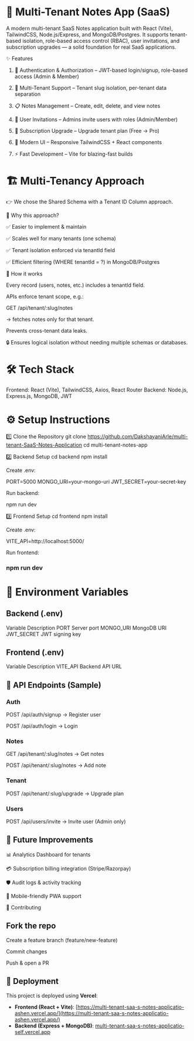 # 📝 Multi-Tenant Notes App (SaaS)

A modern multi-tenant SaaS Notes application built with React (Vite), TailwindCSS, Node.js/Express, and MongoDB/Postgres.
It supports tenant-based isolation, role-based access control (RBAC), user invitations, and subscription upgrades — a solid foundation for real SaaS applications.

✨ Features

1. 🔐 Authentication & Authorization – JWT-based login/signup, role-based access (Admin & Member)

2. 🏢 Multi-Tenant Support – Tenant slug isolation, per-tenant data separation

3. 📋 Notes Management – Create, edit, delete, and view notes

4. 📨 User Invitations – Admins invite users with roles (Admin/Member)

5. 🚀 Subscription Upgrade – Upgrade tenant plan (Free → Pro)

6. 🎨 Modern UI – Responsive TailwindCSS + React components

7. ⚡ Fast Development – Vite for blazing-fast builds

# 🏗 Multi-Tenancy Approach

👉 We chose the Shared Schema with a Tenant ID Column approach.

🔹 Why this approach?

✅ Easier to implement & maintain

✅ Scales well for many tenants (one schema)

✅ Tenant isolation enforced via tenantId field

✅ Efficient filtering (WHERE tenantId = ?) in MongoDB/Postgres

🔹 How it works

Every record (users, notes, etc.) includes a tenantId field.

APIs enforce tenant scope, e.g.:

GET /api/tenant/:slug/notes


→ fetches notes only for that tenant.

Prevents cross-tenant data leaks.

🔒 Ensures logical isolation without needing multiple schemas or databases.

# 🛠 Tech Stack

Frontend: React (Vite), TailwindCSS, Axios, React Router
Backend: Node.js, Express.js, MongoDB, JWT



# ⚙️ Setup Instructions
1️⃣ Clone the Repository
git clone https://github.com/DakshayaniArle/multi-tenant-SaaS-Notes-Application
cd multi-tenant-notes-app

2️⃣ Backend Setup
cd backend
npm install


Create .env:

PORT=5000
MONGO_URI=your-mongo-uri
JWT_SECRET=your-secret-key


Run backend:

npm run dev

3️⃣ Frontend Setup
cd frontend
npm install


Create .env:

VITE_API=http://localhost:5000/


Run frontend:

### npm run dev

# 🔑 Environment Variables

## Backend (.env)

Variable	Description
PORT	Server port
MONGO_URI	MongoDB URI
JWT_SECRET	JWT signing key

## Frontend (.env)

Variable	Description
VITE_API	Backend API URL

## 📡 API Endpoints (Sample)
### Auth

POST /api/auth/signup → Register user

POST /api/auth/login → Login

### Notes

GET /api/tenant/:slug/notes → Get notes

POST /api/tenant/:slug/notes → Add note

### Tenant

POST /api/tenant/:slug/upgrade → Upgrade plan

### Users

POST /api/users/invite → Invite user (Admin only)


## 🔮 Future Improvements

📊 Analytics Dashboard for tenants

💳 Subscription billing integration (Stripe/Razorpay)

🛡 Audit logs & activity tracking

📱 Mobile-friendly PWA support

🤝 Contributing

## Fork the repo

Create a feature branch (feature/new-feature)

Commit changes

Push & open a PR

## 🚀 Deployment

This project is deployed using **Vercel**:

- **Frontend (React + Vite)**: [https://multi-tenant-saa-s-notes-applicatio-ashen.vercel.app/](https://multi-tenant-saa-s-notes-applicatio-ashen.vercel.app/)  
- **Backend (Express + MongoDB)**: [multi-tenant-saa-s-notes-applicatio-self.vercel.app](multi-tenant-saa-s-notes-applicatio-self.vercel.app)  
